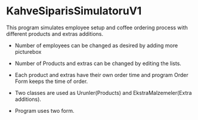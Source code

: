 # KahveSiparisSimulatoruV1

This program simulates employee setup and coffee ordering process with different products and extras additions.
* Number of employees can be changed as desired by adding more picturebox
* Number of Products and extras can be changed by editing the lists. 
* Each product and extras have their own order time and program Order Form keeps the time of order.

* Two classes are used as Urunler(Products) and EkstraMalzemeler(Extra additions).
* Program uses two form.
